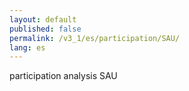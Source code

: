 ```yaml
---
layout: default
published: false
permalink: /v3_1/es/participation/SAU/
lang: es
---
```


participation analysis SAU
